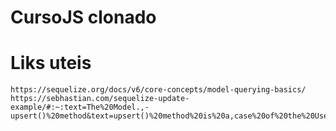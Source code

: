 # CursoJS clonado
# Liks uteis
    https://sequelize.org/docs/v6/core-concepts/model-querying-basics/
    https://sebhastian.com/sequelize-update-example/#:~:text=The%20Model.,-upsert()%20method&text=upsert()%20method%20is%20a,case%20of%20the%20Users%20table.
